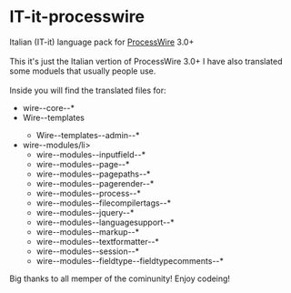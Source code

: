 # IT-it-processwire
Italian (IT-it) language pack for <a href="http://processwire.com/">ProcessWire</a> 3.0+
<br>
<br>
This it's just the Italian vertion of ProcessWire 3.0+
I have also translated some moduels that usually people use.
<br>
<br>
Inside you will find the translated files for:<br>
<ul>
  <li>wire--core--*</li>
  <li>Wire--templates</li>
    <ul><li>Wire--templates--admin--*</ul></li>
  <li>wire--modules/li>
    <ul>
      <li>wire--modules--inputfield--*</li>
      <li>wire--modules--page--*</li>
      <li>wire--modules--pagepaths--*</li>
      <li>wire--modules--pagerender--*</li>
      <li>wire--modules--process--*</li>
      <li>wire--modules--filecompilertags--*</li>
      <li>wire--modules--jquery--*</li>
      <li>wire--modules--languagesupport--*</li>
      <li>wire--modules--markup--*</li>
      <li>wire--modules--textformatter--*</li>
      <li>wire--modules--session--*</li>
      <li>wire--modules--fieldtype--fieldtypecomments--*</li>
      </ul>
</ul>


Big thanks to all memper of the cominunity!
Enjoy codeing!
